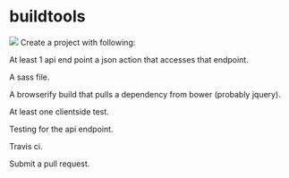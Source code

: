 buildtools
==========
<img src="https://travis-ci.org/joeelsey/buildtools.svg"/>
Create a project with following:

At least 1 api end point a json action that accesses that endpoint. 

A sass file. 

A browserify build that pulls a dependency from bower (probably jquery). 

At least one clientside test. 

Testing for the api endpoint.

Travis ci.

Submit a pull request.
